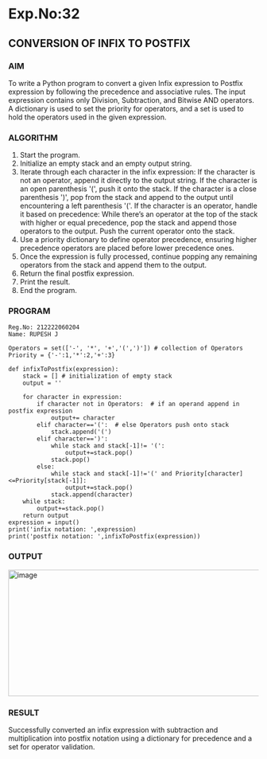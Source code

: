 # Exp.No:32  
## CONVERSION OF INFIX TO POSTFIX

### AIM  
To write a Python program to convert a given Infix expression to Postfix expression by following the precedence and associative rules. The input expression contains only Division, Subtraction, and Bitwise AND operators. A dictionary is used to set the priority for operators, and a set is used to hold the operators used in the given expression.

### ALGORITHM

1. Start the program.
2. Initialize an empty stack and an empty output string.
3. Iterate through each character in the infix expression:
     If the character is not an operator, append it directly to the output string.
     If the character is an open parenthesis '(', push it onto the stack.
     If the character is a close parenthesis ')', pop from the stack and append to the output until encountering a left parenthesis '('.
     If the character is an operator, handle it based on precedence:
         While there’s an operator at the top of the stack with higher or equal precedence, pop the stack and append those operators to the output.
         Push the current operator onto the stack.
4. Use a priority dictionary to define operator precedence, ensuring higher precedence operators are placed before lower precedence ones.
5. Once the expression is fully processed, continue popping any remaining operators from the stack and append them to the output.
6. Return the final postfix expression.
7. Print the result.
8. End the program.
### PROGRAM

```
Reg.No: 212222060204
Name: RUPESH J

Operators = set(['-', '*', '+','(',')']) # collection of Operators
Priority = {'-':1,'*':2,'+':3}  
 
def infixToPostfix(expression): 
    stack = [] # initialization of empty stack
    output = '' 
    
    for character in expression:
        if character not in Operators:  # if an operand append in postfix expression
            output+= character
        elif character=='(':  # else Operators push onto stack
            stack.append('(')
        elif character==')':
            while stack and stack[-1]!= '(':
                output+=stack.pop()
            stack.pop()
        else: 
            while stack and stack[-1]!='(' and Priority[character]<=Priority[stack[-1]]:
                output+=stack.pop()
            stack.append(character)
    while stack:
        output+=stack.pop()
    return output
expression = input()
print('infix notation: ',expression)
print('postfix notation: ',infixToPostfix(expression))
```

### OUTPUT
<img width="1103" height="254" alt="image" src="https://github.com/user-attachments/assets/bb41c826-83fa-4591-ac3a-632e596aaaa6" />

### RESULT
Successfully converted an infix expression with subtraction and multiplication into postfix notation using a dictionary for precedence and a set for operator validation.
